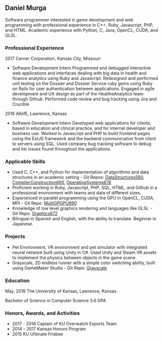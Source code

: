 ## Daniel Murga

Software programmer interested in game development and web programming with professional experience in C++, Ruby, Javascript, PHP, and HTML. Academic experience with Python, C, Java, OpenCL, CUDA, and GLSL.

### Professional Experience

2017    Cerner Corporation,    Kansas City, Missouri
- Software Development Intern
Programmed and debugged interactive web applications and interfaces dealing with big data in health and finance analytics using Ruby and Javascript. Redesigned and performed unit testing on the Dossier and Dossier Service ruby gems using Ruby on Rails for user authentication between applications. Engaged in agile development and UX design as part of the HealtheAnalytics team
through Github. Performed code review and bug tracking using Jira and Crucible

2016    AllofE,    Lawrence, Kansas
- Software Development Intern
Developed web applications for clients, based in education and clinical practice, and for internal
developer and business use. Worked in Javascript and PHP to build frontend pages using the
ExtJS framework and the backend communication from client to servers using SQL. Used
company bug tracking software to debug and list issues found throughout the applications.

### Applicable Skills
- Used C, C++, and Python for implementation of algorithms and data structures in an academic
setting - Git Repos: [DataStructures560](http://www.github.com/danmur14/DataStructures560), [CompilerConstruction665](https://github.com/danmur14/CompilerConstruction665), [OperatingSystems678](https://github.com/danmur14/OperatingSystems678)
- Proficient working in Ruby, Javascript, PHP, SQL, HTML, and Github in a professional
environment with teams and data of different sizes.
- Experienced in parallel programming using the GPU in OpenCL, CUDA, MPI - Git Repo:
[MultiGPGPU690](http://www.github.com/danmur14/MultiGPGPU690)
- Knowledge of low level graphics rendering and languages like GLSL - Git Repo: [Graphics672](http://www.github.com/danmur14/Graphics672)
- Bilingual in Spanish and English, with the ability to translate. Beginner in Japanese.

### Projects
- Pet Environment, VR environment and pet simulator with integrated neural network built using
Unity in C#. Used Unity and Steam VR assets to implement the physics between objects in the
game scene.
- Grayscale, 2D endless runner with a simple color switching ability, built using GameMaker
Studio - Git Repo: [Grayscale](http://www.github.com/danmur14/Grayscale)

### Education
May, 2018 The University of Kansas, Lawrence, Kansas

Bachelor of Science in Computer Science 3.6 GPA

### Honors, Awards, and Activities
- 2017 - 2018 Captain of KU Overwatch Esports Team
- 2014 - 2017 Kansas Honors Program
- 2015 KU Ultimate Frisbee
